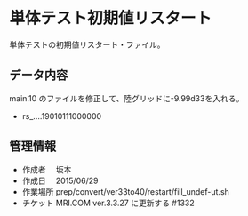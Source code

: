 単体テスト初期値リスタート
========

単体テストの初期値リスタート・ファイル。


データ内容
--------

main.10 のファイルを修正して、陸グリッドに-9.99d33を入れる。

  * rs_....19010111000000


管理情報
--------

  * 作成者　 坂本
  * 作成日　 2015/06/29
  * 作業場所 prep/convert/ver33to40/restart/fill_undef-ut.sh
  * チケット MRI.COM ver.3.3.27 に更新する #1332
